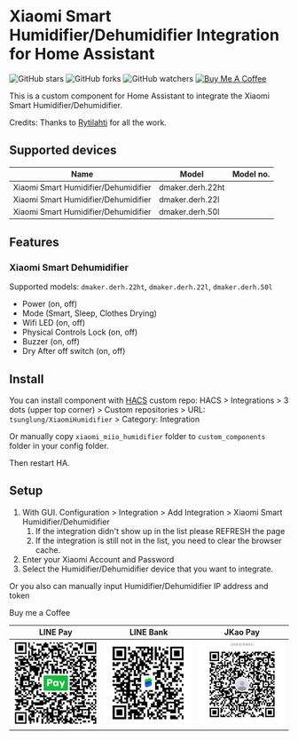 # Xiaomi Smart Humidifier/Dehumidifier Integration for Home Assistant

![GitHub stars](https://img.shields.io/github/stars/tsunglung/XiaomiHumidifier)
![GitHub forks](https://img.shields.io/github/forks/tsunglung/XiaomiHumidifier)
![GitHub watchers](https://img.shields.io/github/watchers/tsunglung/XiaomiHumidifier)
<a href="https://www.buymeacoffee.com/tsunglung" target="_blank"><img src="https://cdn.buymeacoffee.com/buttons/default-orange.png" alt="Buy Me A Coffee" height="30" width="120"></a>

This is a custom component for Home Assistant to integrate the Xiaomi Smart Humidifier/Dehumidifier.

Credits: Thanks to [Rytilahti](https://github.com/rytilahti/python-miio) for all the work.

## Supported devices

| Name                        | Model                  | Model no. |
| --------------------------- | ---------------------- | --------- |
| Xiaomi Smart Humidifier/Dehumidifier    | dmaker.derh.22ht       | |
| Xiaomi Smart Humidifier/Dehumidifier    | dmaker.derh.22l      | |
| Xiaomi Smart Humidifier/Dehumidifier    | dmaker.derh.50l      | |

## Features

### Xiaomi Smart Dehumidifier

Supported models: `dmaker.derh.22ht`, `dmaker.derh.22l`, `dmaker.derh.50l`

* Power (on, off)
* Mode (Smart, Sleep, Clothes Drying)
* Wifi LED (on, off)
* Physical Controls Lock (on, off)
* Buzzer (on, off)
* Dry After off switch (on, off)

## Install

You can install component with [HACS](https://hacs.xyz/) custom repo: HACS > Integrations > 3 dots (upper top corner) > Custom repositories > URL: `tsunglung/XiaomiHumidifier` > Category: Integration

Or manually copy `xiaomi_miio_humidifier` folder to `custom_components` folder in your config folder.

Then restart HA.

## Setup


1. With GUI. Configuration > Integration > Add Integration > Xiaomi Smart Humidifier/Dehumidifier
   1. If the integration didn't show up in the list please REFRESH the page
   2. If the integration is still not in the list, you need to clear the browser cache.
2. Enter your Xiaomi Account and Password
3. Select the Humidifier/Dehumidifier device that you want to integrate.

Or you also can manually input Humidifier/Dehumidifier IP address and token

Buy me a Coffee

|  LINE Pay | LINE Bank | JKao Pay |
| :------------: | :------------: | :------------: |
|![LINE Pay](linepay.jpg "LINE Pay")|![Line Bank](linebank.jpg "Line Bank") |![Jko Pay](jkopay.jpg "Jko Pay") |
